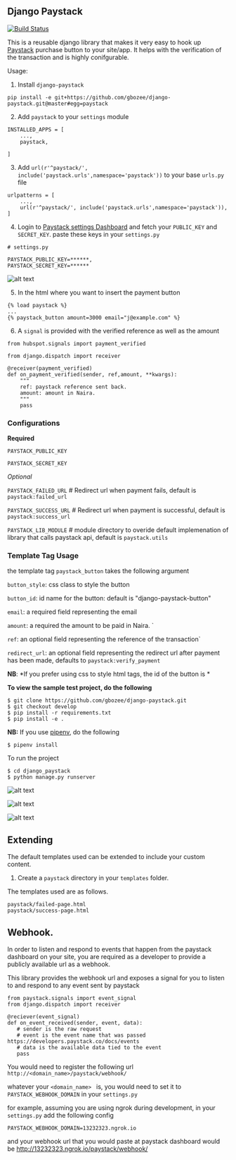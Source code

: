 ## Django Paystack

[![Build Status](https://travis-ci.org/gbozee/django-paystack.svg?branch=master
)](https://travis-ci.org/gbozee/django-paystack.svg?branch=master
)


This is a reusable django library that makes it very easy to hook up [Paystack]() purchase button to your site/app. It helps with the verification of the transaction and is highly conifgurable.

Usage:

1. Install `django-paystack`
```
pip install -e git+https://github.com/gbozee/django-paystack.git@master#egg=paystack
```

2. Add `paystack` to your `settings` module
```
INSTALLED_APPS = [
    ...,
    paystack,

]
```

3. Add `url(r'^paystack/', include('paystack.urls',namespace='paystack'))` to your base `urls.py` file
```
urlpatterns = [
    ...,
    url(r'^paystack/', include('paystack.urls',namespace='paystack')),
]
```

4. Login to [Paystack settings Dashboard](https://dashboard.paystack.com/#/settings/developer) and fetch your `PUBLIC_KEY` and `SECRET_KEY`. paste these keys in your `settings.py`

```
# settings.py

PAYSTACK_PUBLIC_KEY=******,
PAYSTACK_SECRET_KEY=******
```

![alt text](./docs/key.png)

5. In the html where you want to insert the payment button

```
{% load paystack %}
...
{% paystack_button amount=3000 email="j@example.com" %}

```

6. A `signal` is provided with the verified  reference as well as the amount

```
from hubspot.signals import payment_verified

from django.dispatch import receiver

@receiver(payment_verified)
def on_payment_verified(sender, ref,amount, **kwargs):
    """
    ref: paystack reference sent back.
    amount: amount in Naira.
    """
    pass
```

### Configurations

**Required**

`PAYSTACK_PUBLIC_KEY`

`PAYSTACK_SECRET_KEY`

_Optional_

`PAYSTACK_FAILED_URL` # Redirect url when payment fails, default is `paystack:failed_url`

`PAYSTACK_SUCCESS_URL` # Redirect url when payment is successful, default is `paystack:success_url`

`PAYSTACK_LIB_MODULE` # module directory to overide default implemenation of library that calls paystack api, default is `paystack.utils`


### Template Tag Usage

the template tag `paystack_button` takes the following argument

`button_style`: css class to style the button

`button_id`: id name for the button: default is "django-paystack-button"

`email`: a required field representing the email

`amount`: a required the amount to be paid in Naira. `

`ref`: an optional field representing the reference of the transaction`

`redirect_url`: an optional field representing the redirect url after payment has been made, defaults to `paystack:verify_payment`

**NB**: *If you prefer using css to style html tags, the id of the button is *


**To view the sample test project, do the following**
```
$ git clone https://github.com/gbozee/django-paystack.git
$ git checkout develop
$ pip install -r requirements.txt
$ pip install -e .

```

**NB:** If you use [pipenv](), do the following
```
$ pipenv install

```

To run the project
```
$ cd django_paystack
$ python manage.py runserver

```

![alt text](./docs/home_page.PNG)


![alt text](./docs/page2.PNG)


![alt text](./docs/page3.PNG)

## Extending
The default templates used can be extended to include your custom content.

1. Create a `paystack` directory in your `templates` folder.

The templates used are as follows.

```
paystack/failed-page.html
paystack/success-page.html
```

## Webhook.
In order to listen and respond to events that happen from the paystack dashboard on your site, you are required as a developer to provide a publicly available url as a webhook.

This library provides the webhook url and exposes a signal for you to listen to and respond to any event sent by paystack

```
from paystack.signals import event_signal
from django.dispatch import receiver

@reciever(event_signal)
def on_event_received(sender, event, data):
   # sender is the raw request
   # event is the event name that was passed https://developers.paystack.co/docs/events
   # data is the available data tied to the event
   pass
```

You would need to register the following url
`http://<domain_name>/paystack/webhook/`

whatever your `<domain_name> ` is, you would need to set it to `PAYSTACK_WEBHOOK_DOMAIN` in your `settings.py`

for example, assuming you are using ngrok during development, in your `settings.py` add the following config

```
PAYSTACK_WEBHOOK_DOMAIN=13232323.ngrok.io
```

and your webhook url that you would paste at paystack dashboard would be 
http://13232323.ngrok.io/paystack/webhook/